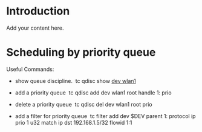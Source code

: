 # Introduction #

Add your content here.


# Scheduling by priority queue #

Useful Commands:

  * show queue discipline.
﻿
tc qdisc show [dev wlan1 ](.md)

  * add a priority queue
﻿
tc qdisc add dev wlan1 root handle 1: prio

  * delete a priority queue
﻿
tc qdisc del dev wlan1 root prio

  * add a filter for priority queue
﻿
tc filter add dev $DEV parent 1: protocol ip prio 1 u32 match ip dst 192.168.1.5/32 flowid 1:1